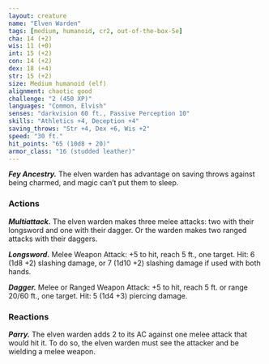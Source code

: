 ```yaml
---
layout: creature
name: "Elven Warden"
tags: [medium, humanoid, cr2, out-of-the-box-5e]
cha: 14 (+2)
wis: 11 (+0)
int: 15 (+2)
con: 14 (+2)
dex: 18 (+4)
str: 15 (+2)
size: Medium humanoid (elf)
alignment: chaotic good
challenge: "2 (450 XP)"
languages: "Common, Elvish"
senses: "darkvision 60 ft., Passive Perception 10"
skills: "Athletics +4, Deception +4"
saving_throws: "Str +4, Dex +6, Wis +2"
speed: "30 ft."
hit_points: "65 (10d8 + 20)"
armor_class: "16 (studded leather)"
---
```


***Fey Ancestry.*** The elven warden has advantage on
saving throws against being charmed, and magic
can’t put them to sleep.

### Actions

***Multiattack.*** The elven warden makes three melee
attacks: two with their longsword and one with
their dagger. Or the warden makes two ranged attacks
with their daggers.

***Longsword.*** Melee Weapon Attack: +5 to hit, reach
5 ft., one target. Hit: 6 (1d8 +2) slashing damage,
or 7 (1d10 +2) slashing damage if used with both
hands.

***Dagger.*** Melee or Ranged Weapon Attack: +5 to hit,
reach 5 ft. or range 20/60 ft., one target. Hit: 5 (1d4 +3) piercing damage.

### Reactions

***Parry.*** The elven warden adds 2 to its AC against
one melee attack that would hit it. To do so, the
elven warden must see the attacker and be wielding
a melee weapon.
